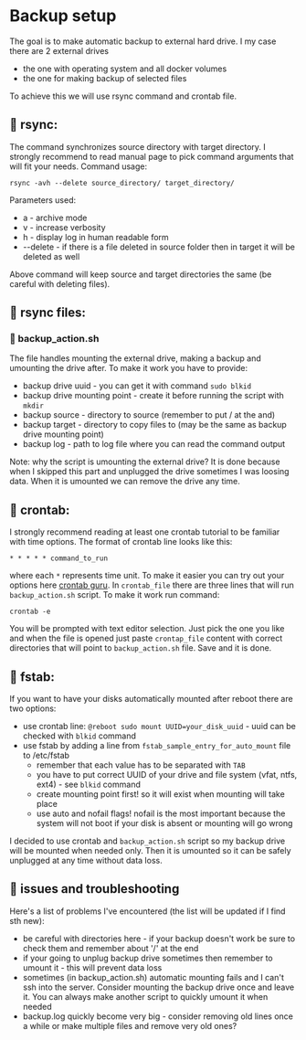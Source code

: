 # Backup setup
The goal is to make automatic backup to external hard drive. I my case there are 2 external drives
* the one with operating system and all docker volumes
* the one for making backup of selected files

To achieve this we will use rsync command and crontab file.

## :small_orange_diamond: rsync:
The command synchronizes source directory with target directory. I strongly recommend to read manual page to pick command arguments that will fit your needs. Command usage:
```
rsync -avh --delete source_directory/ target_directory/
```
Parameters used:
* a - archive mode
* v - increase verbosity
* h - display log in human readable form
* --delete - if there is a file deleted in source folder then in target it will be deleted as well

Above command will keep source and target directories the same (be careful with deleting files).

## :small_orange_diamond: rsync files:
###  :small_blue_diamond: backup_action.sh
The file handles mounting the external drive, making a backup and umounting the drive after. To make it work you have to provide:
* backup drive uuid - you can get it with command `sudo blkid`
* backup drive mounting point - create it before running the script with `mkdir`
* backup source - directory to source (remember to put / at the and)
* backup target - directory to copy files to (may be the same as backup drive mounting point)
* backup log - path to log file where you can read the command output

Note: why the script is umounting the external drive? It is done because when I skipped this part and unplugged the drive sometimes I was loosing data. When it is umounted we can remove the drive any time.

## :small_orange_diamond: crontab:
I strongly recommend reading at least one crontab tutorial to be familiar with time options. The format of crontab line looks like this:
```
* * * * * command_to_run
```
where each `*` represents time unit. To make it easier you can try out your options here [crontab guru](https://crontab.guru). 
In `crontab_file` there are three lines that will run `backup_action.sh` script. To make it work run command:
```
crontab -e
```
You will be prompted with text editor selection. Just pick the one you like and when the file is opened just paste `crontap_file` content with correct directories that will point to `backup_action.sh` file. Save and it is done.

## :small_orange_diamond: fstab:
If you want to have your disks automatically mounted after reboot there are two options:
* use crontab line: `@reboot sudo mount UUID=your_disk_uuid` - uuid can be checked with `blkid` command
* use fstab by adding a line from `fstab_sample_entry_for_auto_mount` file to /etc/fstab 
  * remember that each value has to be separated with `TAB`
  * you have to put correct UUID of your drive and file system (vfat, ntfs, ext4) - see `blkid` command
  * create mounting point first! so it will exist when mounting will take place
  * use auto and nofail flags! nofail is the most important because the system will not boot if your disk is absent or mounting will go wrong

I decided to use crontab and `backup_action.sh` script so my backup drive will be mounted when needed only. Then it is umounted so it can be safely unplugged at any time without data loss.

## :small_orange_diamond: issues and troubleshooting
Here's a list of problems I've encountered (the list will be updated if I find sth new):
* be careful with directories here - if your backup doesn't work be sure to check them and remember about '/' at the end
* if your going to unplug backup drive sometimes then remember to umount it - this will prevent data loss
* sometimes (in backup_action.sh) automatic mounting fails and I can't ssh into the server. Consider mounting the backup drive once and leave it. You can always make another script to quickly umount it when needed 
* backup.log quickly become very big - consider removing old lines once a while or make multiple files and remove very old ones?
